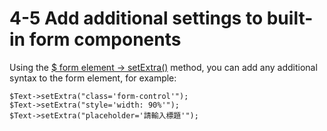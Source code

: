 # 4-5 Add additional settings to built-in form components

 Using the [$ form element -&gt; setExtra\(\)](http://api.xoops.org/2.5.9/class-XoopsFormElement.html#_setExtra) method, you can add any additional syntax to the form element, for example:

```text
$Text->setExtra("class='form-control'");
$Text->setExtra("style='width: 90%'");
$Text->setExtra("placeholder='請輸入標題'");
```

